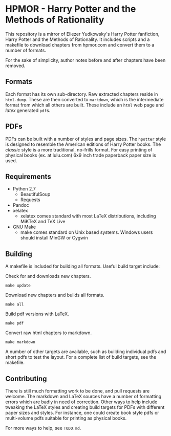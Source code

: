 HPMOR - Harry Potter and the Methods of Rationality
=======

This repository is a mirror of Eliezer Yudkowsky's Harry Potter fanfiction, Harry Potter and the Methods of Rationality. It includes scripts and a makefile to download chapters from hpmor.com and convert them to a number of formats.

For the sake of simplicity, author notes before and after chapters have been removed.

Formats
---------
Each format has its own sub-directory. Raw extracted chapters reside in `html-dump`. These are then converted to `markdown`, which is the intermediate format from which all others are built. These include an `html` web page and *latex* generated `pdf`s.

PDFs
----------
PDFs can be built with a number of styles and page sizes. The `hpotter` style is designed to resemble the American editions of Harry Potter books. The *classic* style is a more traditional, no-frills format. For easy printing of physical books (ex. at lulu.com) 6x9 inch trade paperback paper size is used.

Requirements
--------------
*	Python 2.7
	*	BeautifulSoup
	*	Requests
*	Pandoc
*	xelatex
	*	xelatex comes standard with most LaTeX distributions, including MiKTeX and
	TeX Live
* GNU Make
	*	make comes standard on Unix based systems. Windows users should install
	MinGW or Cygwin

Building
------------
A makefile is included for building all formats. Useful build target include:

Check for and downloads new chapters.

    make update

Download new chapters and builds all formats.

    make all

Build pdf versions with LaTeX.

    make pdf

Convert raw html chapters to markdown.

    make markdown

A number of other targets are available, such as building individual pdfs and short pdfs to test the layout. For a complete list of build targets, see the makefile.

Contributing
--------------
There is still much formatting work to be done, and pull requests are welcome. The markdown and LaTeX sources have a number of formatting errors which are badly in need of correction. Other ways to help include tweaking the LaTeX styles and creating build targets for PDFs with different paper sizes and styles. For instance, one could create book style pdfs or multi-volume pdfs suitable for printing as physical books.

For more ways to help, see `TODO.md`.
